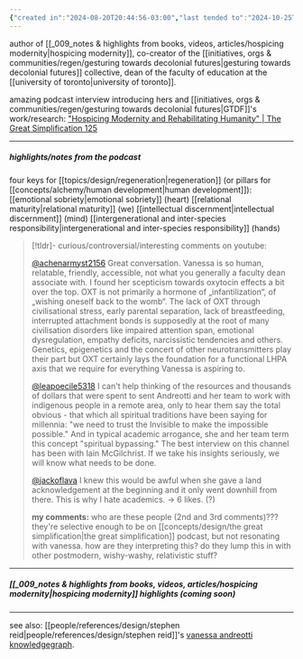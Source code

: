 ```yaml
---
{"created in":"2024-08-20T20:44:56-03:00","last tended to":"2024-10-25T14:59:48-03:00","tags":["person","regeneration","metacrisis","brazilian","tier1","indigenous","🌱","alchemy","research"],"dg-publish":true,"relevancescore":96,"notestage":["🌱"],"created":"2024-08-20T20:44:56.880-03:00","updated":"2025-06-17T15:16:28.788-03:00","permalink":"/people/references/regen/vanessa-andreotti/","dgPassFrontmatter":true}
---
```


author of [[_009_notes & highlights from books, videos, articles/hospicing modernity\|hospicing modernity]], co-creator of the [[initiatives, orgs & communities/regen/gesturing towards decolonial futures\|gesturing towards decolonial futures]] collective, dean of the faculty of education at the [[university of toronto\|university of toronto]].

amazing podcast interview introducing hers and [[initiatives, orgs & communities/regen/gesturing towards decolonial futures\|GTDF]]'s work/research: ["Hospicing Modernity and Rehabilitating Humanity" | The Great Simplification 125](https://www.youtube.com/watch?v=h5kQ7_IZ8YI)

---
##### highlights/notes from the podcast

four keys for [[topics/design/regeneration\|regeneration]] (or pillars for [[concepts/alchemy/human development\|human development]]):
[[emotional sobriety\|emotional sobriety]] (heart)
[[relational maturity\|relational maturity]] (we)
[[intellectual discernment\|intellectual discernment]] (mind)
[[intergenerational and inter-species responsibility\|intergenerational and inter-species responsibility]] (hands)

> [!tldr]- curious/controversial/interesting comments on youtube:
> 
> [@achenarmyst2156](https://www.youtube.com/@achenarmyst2156)
> Great conversation. Vanessa is so human, relatable, friendly, accessible, not what you generally a faculty dean associate with. I found her scepticism towards oxytocin effects a bit over the top. OXT is not primarily a hormone of „infantilization“, of „wishing oneself back to the womb“. The lack of OXT through civilisational stress, early parental separation, lack of breastfeeding, interrupted attachment bonds is supposedly at the root of many civilisation disorders like impaired attention span, emotional dysregulation, empathy deficits, narcissistic tendencies and others. Genetics, epigenetics and the concert of other neurotransmitters play their part but OXT certainly lays the foundation for a functional LHPA axis that we require for everything Vanessa is aspiring to.
> 
> [@leapoecile5318](https://www.youtube.com/@leapoecile5318)
> I can't help thinking of the resources and thousands of dollars that were spent to sent Andreotti and her team to work with indigenous people in a remote area, only to hear them say the total obvious - that which all spiritual traditions have been saying for millennia: "we need to trust the Invisible to make the impossible possible." And in typical academic arrogance, she and her team term this concept "spiritual bypassing." The best interview on this channel has been with Iain McGilchrist. If we take his insights seriously, we will know what needs to be done.
> 
> [@jackoflava](https://www.youtube.com/@jackoflava)
> I knew this would be awful when she gave a land acknowledgement at the beginning and it only went downhill from there. This is why I hate academics.
-> 6 likes. (?)
> 
> **my comments:** who are these people (2nd and 3rd comments)??? they're selective enough to be on [[concepts/design/the great simplification\|the great simplification]] podcast, but not resonating with vanessa. how are they interpreting this? do they lump this in with other postmodern, wishy-washy, relativistic stuff?

---
##### [[_009_notes & highlights from books, videos, articles/hospicing modernity\|hospicing modernity]] highlights (coming soon)



---

see also: [[people/references/design/stephen reid\|people/references/design/stephen reid]]'s [vanessa andreotti knowledgegraph](https://stephenreid.net/k/vanessa).